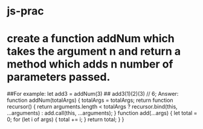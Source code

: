 # js-prac

# create a function addNum which takes the argument n and return a method which adds n number of parameters passed.
  ##For example: let add3 = addNum(3)
                   ## add3(1)(2)(3) // 6;
    Answer: function addNum(totalArgs) {
                        totalArgs = totalArgs;
                        return function recursor() {
                          return arguments.length < totalArgs ? recursor.bind(this, ...arguments) : add.call(this, ...arguments);
                        }
                        function add(...args) {
                          let total = 0;
                          for (let i of args) {
                            total += i;
                          }
                          return total;
                        }
                      }
